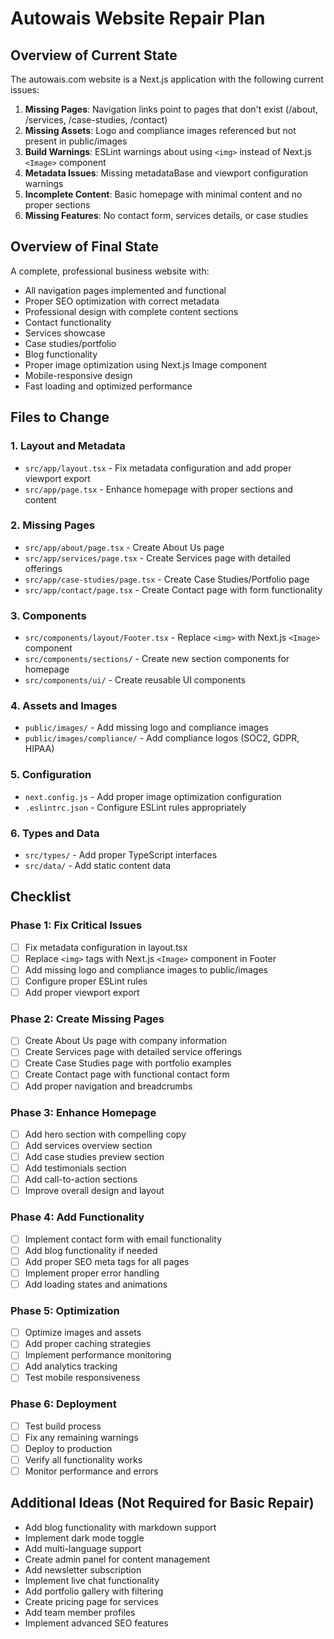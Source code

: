 # Autowais Website Repair Plan

## Overview of Current State

The autowais.com website is a Next.js application with the following current issues:

1. **Missing Pages**: Navigation links point to pages that don't exist (/about, /services, /case-studies, /contact)
2. **Missing Assets**: Logo and compliance images referenced but not present in public/images
3. **Build Warnings**: ESLint warnings about using `<img>` instead of Next.js `<Image>` component
4. **Metadata Issues**: Missing metadataBase and viewport configuration warnings
5. **Incomplete Content**: Basic homepage with minimal content and no proper sections
6. **Missing Features**: No contact form, services details, or case studies

## Overview of Final State

A complete, professional business website with:
- All navigation pages implemented and functional
- Proper SEO optimization with correct metadata
- Professional design with complete content sections
- Contact functionality
- Services showcase
- Case studies/portfolio
- Blog functionality
- Proper image optimization using Next.js Image component
- Mobile-responsive design
- Fast loading and optimized performance

## Files to Change

### 1. Layout and Metadata
- `src/app/layout.tsx` - Fix metadata configuration and add proper viewport export
- `src/app/page.tsx` - Enhance homepage with proper sections and content

### 2. Missing Pages
- `src/app/about/page.tsx` - Create About Us page
- `src/app/services/page.tsx` - Create Services page with detailed offerings
- `src/app/case-studies/page.tsx` - Create Case Studies/Portfolio page
- `src/app/contact/page.tsx` - Create Contact page with form functionality

### 3. Components
- `src/components/layout/Footer.tsx` - Replace `<img>` with Next.js `<Image>` component
- `src/components/sections/` - Create new section components for homepage
- `src/components/ui/` - Create reusable UI components

### 4. Assets and Images
- `public/images/` - Add missing logo and compliance images
- `public/images/compliance/` - Add compliance logos (SOC2, GDPR, HIPAA)

### 5. Configuration
- `next.config.js` - Add proper image optimization configuration
- `.eslintrc.json` - Configure ESLint rules appropriately

### 6. Types and Data
- `src/types/` - Add proper TypeScript interfaces
- `src/data/` - Add static content data

## Checklist

### Phase 1: Fix Critical Issues
- [ ] Fix metadata configuration in layout.tsx
- [ ] Replace `<img>` tags with Next.js `<Image>` component in Footer
- [ ] Add missing logo and compliance images to public/images
- [ ] Configure proper ESLint rules
- [ ] Add proper viewport export

### Phase 2: Create Missing Pages
- [ ] Create About Us page with company information
- [ ] Create Services page with detailed service offerings
- [ ] Create Case Studies page with portfolio examples
- [ ] Create Contact page with functional contact form
- [ ] Add proper navigation and breadcrumbs

### Phase 3: Enhance Homepage
- [ ] Add hero section with compelling copy
- [ ] Add services overview section
- [ ] Add case studies preview section
- [ ] Add testimonials section
- [ ] Add call-to-action sections
- [ ] Improve overall design and layout

### Phase 4: Add Functionality
- [ ] Implement contact form with email functionality
- [ ] Add blog functionality if needed
- [ ] Add proper SEO meta tags for all pages
- [ ] Implement proper error handling
- [ ] Add loading states and animations

### Phase 5: Optimization
- [ ] Optimize images and assets
- [ ] Add proper caching strategies
- [ ] Implement performance monitoring
- [ ] Add analytics tracking
- [ ] Test mobile responsiveness

### Phase 6: Deployment
- [ ] Test build process
- [ ] Fix any remaining warnings
- [ ] Deploy to production
- [ ] Verify all functionality works
- [ ] Monitor performance and errors

## Additional Ideas (Not Required for Basic Repair)

- Add blog functionality with markdown support
- Implement dark mode toggle
- Add multi-language support
- Create admin panel for content management
- Add newsletter subscription
- Implement live chat functionality
- Add portfolio gallery with filtering
- Create pricing page for services
- Add team member profiles
- Implement advanced SEO features 